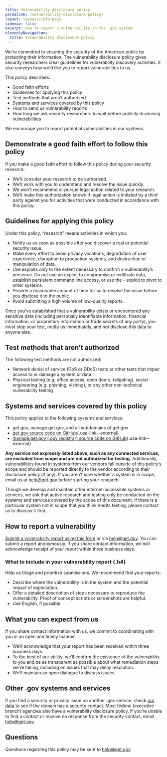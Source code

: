 ```yaml
---
title: Vulnerability disclosure policy
permalink: /vulnerability-disclosure-policy/
layout: layouts/info-page
sidenav: false
excerpt: How to report a vulnerability in the .gov system
eleventyNavigation:
  title: Vulnerability disclosure policy
---
```

  

We’re committed to ensuring the security of the American public by protecting their information. The vulnerability disclosure policy gives security researchers clear guidelines for vulnerability discovery activities. It also conveys how we'd like you to report vulnerabilities to us.

This policy describes:

- Good faith efforts 
- Guidelines for applying this policy
- Test methods that aren’t authorized
- Systems and services covered by this policy
- How to send us vulnerability reports
- How long we ask security researchers to wait before publicly disclosing vulnerabilities

We encourage you to report potential vulnerabilities in our systems.

## Demonstrate a good faith effort to follow this policy

If you make a good faith effort to follow this policy during your security research:

- We’ll consider your research to be authorized.
- We’ll work with you to understand and resolve the issue quickly. 
- We won’t recommend or pursue legal action related to your research. 
- We’ll make this authorization known if legal action is initiated by a third party against you for activities that were conducted in accordance with this policy.

## Guidelines for applying this policy

Under this policy, “research” means activities in which you:

- Notify us as soon as possible after you discover a real or potential security issue.
- Make every effort to avoid privacy violations, degradation of user experience, disruption to production systems, and destruction or manipulation of data.
- Use exploits only to the extent necessary to confirm a vulnerability’s presence. Do not use an exploit to compromise or exfiltrate data, establish persistent command line access, or use the - exploit to pivot to other systems.
- Provide a reasonable amount of time for us to resolve the issue before you disclose it to the public.
- Avoid submitting a high volume of low-quality reports.

Once you’ve established that a vulnerability exists or encountered any sensitive data (including personally identifiable information, financial information, or proprietary information or trade secrets of any party), you must stop your test, notify us immediately, and not disclose this data to anyone else.

## Test methods that aren’t authorized

The following test methods are not authorized:

- Network denial of service (DoS or DDoS) tests or other tests that impair access to or damage a system or data
- Physical testing (e.g. office access, open doors, tailgating), social engineering (e.g. phishing, vishing), or any other non-technical vulnerability testing

## Systems and services covered by this policy

This policy applies to the following systems and services:
- get.gov, manage.get.gov, and all subdomains of get.gov
- [get.gov source code on GitHub](https://github.com/cisagov/getgov-home){.usa-link--external}
- [manage.get.gov (.gov registrar) source code on GitHub](https://github.com/cisagov/manage.get.gov){.usa-link--external}

**Any service not expressly listed above, such as any connected services, are excluded from scope and are not authorized for testing**. Additionally, vulnerabilities found in systems from our vendors fall outside of this policy’s scope and should be reported directly to the vendor according to their disclosure policy (if any). If you aren’t sure whether a system is in scope, email us at <help@get.gov> before starting your research.

Though we develop and maintain other internet-accessible systems or services, we ask that active research and testing only be conducted on the systems and services covered by the scope of this document. If there is a particular system not in scope that you think merits testing, please contact us to discuss it first.

## How to report a vulnerability

[Submit a vulnerability report using this form](https://forms.office.com/g/LUZx39aGgr) or via <help@get.gov>. You can submit a report anonymously. If you share contact information, we will acknowledge receipt of your report within three business days.

### What to include in your vulnerability report {.h4}

Help us triage and prioritize submissions. We recommend that your reports:

- Describe where the vulnerability is in the system and the potential impact of exploitation.
- Offer a detailed description of steps necessary to reproduce the vulnerability. Proof of concept scripts or screenshots are helpful.
- Use English, if possible
  
## What you can expect from us

If you share contact information with us, we commit to coordinating with you in an open and timely manner.

- We’ll acknowledge that your report has been received within three business days.
- To the best of our ability, we’ll confirm the existence of the vulnerability to you and be as transparent as possible about what remediation steps we're taking, including on issues that may delay resolution.
- We’ll maintain an open dialogue to discuss issues.

## Other .gov systems and services

If you find a security or privacy issue on another .gov service, check [our data](../about/data/) to see if the domain has a security contact. Most federal (executive branch) agencies also have a vulnerability disclosure policy. If you’re unable to find a contact or receive no response from the security contact, email <help@get.gov>.

## Questions

Questions regarding this policy may be sent to <help@get.gov>.



